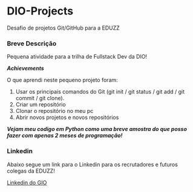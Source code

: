 # DIO-Projects
Desafio de projetos Git/GitHub para a EDUZZ

### Breve Descrição
Pequena atividade para a trilha de Fullstack Dev da DIO!

***Achievements***

O que aprendi neste pequeno projeto foram:
1. Usar os principais comandos do Git (git init / git status / git add / git commit / git clone).
2. Criar um repositório
3. Clonar o repositório no meu pc
4. Abrir novos projetos e novos repositórios

***Vejam meu codigo em Python como uma breve amostra do que posso fazer com apenas 2 meses de programação!***


### Linkedin
Abaixo segue um link para o Linkedin para os recrutadores e futuros colegas da EDUZZ!

[Linkedin do GIO](https://www.linkedin.com/in/giopizzighinianalyst/)
